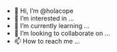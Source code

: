 - 👋 Hi, I’m @holacope
- 👀 I’m interested in ...
- 🌱 I’m currently learning ...
- 💞️ I’m looking to collaborate on ...
- 📫 How to reach me ...

<!---
holacope/holacope is a ✨ special ✨ repository because its `README.md` (this file) appears on your GitHub profile.
You can click the Preview link to take a look at your changes.
--->
